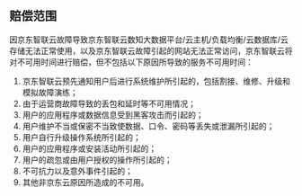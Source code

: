 ## 赔偿范围
因京东智联云故障导致京东智联云数知大数据平台/云主机/负载均衡/云数据库/云存储无法正常使用，以及京东智联云故障引起的网站无法正常访问，京东智联云将对不可用时间进行赔偿，但不包括以下原因所导致的服务不可用时间：

1. 京东智联云预先通知用户后进行系统维护所引起的，包括割接、维修、升级和模拟故障演练；
2. 由于运营商故障导致的丢包和延时等不可用情况；
3. 用户的应用程序或数据信息受到黑客攻击而引起的；
4. 用户维护不当或保密不当致使数据、口令、密码等丢失或泄漏所引起的；
5. 用户自行升级操作系统所引起的；
6. 用户的应用程序或安装活动所引起的；
7. 用户的疏忽或由用户授权的操作所引起的；
8. 不可抗力以及意外事件引起的；
9. 其他非京东云原因所造成的不可用。
